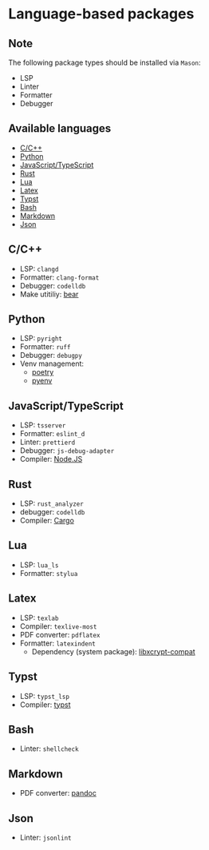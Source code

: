 # Language-based packages

## Note
The following package types should be installed via `Mason`:
- LSP
- Linter
- Formatter
- Debugger

## Available languages
- [C/C++](#cc)
- [Python](#python)
- [JavaScript/TypeScript](#javascripttypescript)
- [Rust](#rust)
- [Lua](#lua)
- [Latex](#latex)
- [Typst](#typst)
- [Bash](#bash)
- [Markdown](#markdown)
- [Json](#json)

## C/C++
- LSP: `clangd`
- Formatter: `clang-format`
- Debugger: `codelldb`
- Make utitiliy: [bear](https://github.com/rizsotto/Bear)

## Python
- LSP: `pyright`
- Formatter: `ruff`
- Debugger: `debugpy`
- Venv management:
  - [poetry](https://archlinux.org/packages/extra/any/python-poetry/)
  - [pyenv](https://archlinux.org/packages/extra/any/pyenv/)

## JavaScript/TypeScript
- LSP: `tsserver`
- Formatter: `eslint_d`
- Linter: `prettierd`
- Debugger: `js-debug-adapter`
- Compiler: [Node.JS](https://nodejs.org/)

## Rust
- LSP: `rust_analyzer`
- debugger: `codelldb`
- Compiler: [Cargo](https://doc.rust-lang.org/cargo/getting-started/installation.html)

## Lua
- LSP: `lua_ls`
- Formatter: `stylua`

## Latex
- LSP: `texlab`
- Compiler: `texlive-most`
- PDF converter: `pdflatex`
- Formatter: `latexindent`
  + Dependency (system package): [libxcrypt-compat](https://archlinux.org/packages/core/x86_64/libxcrypt-compat/)

## Typst
- LSP: `typst_lsp`
- Compiler: [typst](https://archlinux.org/packages/extra/x86_64/typst/)
 
## Bash
- Linter: `shellcheck`

## Markdown
- PDF converter: [pandoc](https://archlinux.org/packages/extra/x86_64/pandoc-cli/)

## Json
- Linter: `jsonlint`
